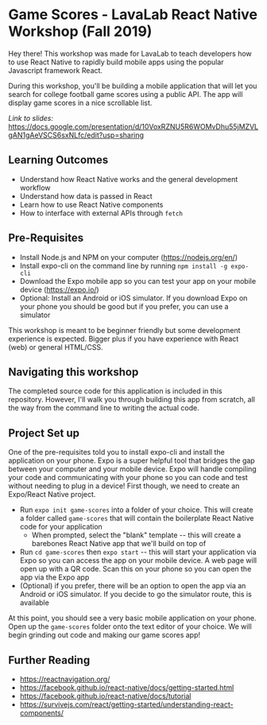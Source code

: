# Game Scores - LavaLab React Native Workshop (Fall 2019)

Hey there! This workshop was made for LavaLab to teach developers how to use React Native to rapidly build mobile apps using
the popular Javascript framework React.

During this workshop, you'll be building a mobile application that will let you search for college football game scores using a public API. The app will display game scores in a nice scrollable list.

*Link to slides:* https://docs.google.com/presentation/d/10VoxRZNU5R6WOMvDhu55jMZVLgAN1gAeVSCS6sxNLfc/edit?usp=sharing

## Learning Outcomes

* Understand how React Native works and the general development workflow
* Understand how data is passed in React
* Learn how to use React Native components
* How to interface with external APIs through `fetch`

## Pre-Requisites

* Install Node.js and NPM on your computer (https://nodejs.org/en/)
* Install expo-cli on the command line by running `npm install -g expo-cli`
* Download the Expo mobile app so you can test your app on your mobile device (https://expo.io/)
* Optional: Install an Android or iOS simulator. If you download Expo on your phone you should be good but if you prefer, you can use a simulator

This workshop is meant to be beginner friendly but some development experience is expected. Bigger plus if you have experience with React (web) or general HTML/CSS.

## Navigating this workshop

The completed source code for this application is included in this repository. However, I'll walk you through building this app from scratch, all the way from the command line to writing the actual code.

## Project Set up

One of the pre-requisites told you to install expo-cli and install the application on your phone. Expo is a super helpful tool that bridges the gap
between your computer and your mobile device. Expo will handle compiling your code and communicating with your phone so you can code and test without
needing to plug in a device! First though, we need to create an Expo/React Native project.

* Run `expo init game-scores` into a folder of your choice. This will create a folder called `game-scores` that will contain the boilerplate React Native code for your application
  * When prompted, select the "blank" template -- this will create a barebones React Native app that we'll build on top of
* Run `cd game-scores` then `expo start` -- this will start your application via Expo so you can access the app on your mobile device. A web page will open up with a QR code. Scan this on your phone so you can open the app via the Expo app
* (Optional) if you prefer, there will be an option to open the app via an Android or iOS simulator. If you decide to go the simulator route, this is available

At this point, you should see a very basic mobile application on your phone. Open up the `game-scores` folder onto the text editor of your choice. We will begin grinding out code and making our game scores app!

## Further Reading

* https://reactnavigation.org/
* https://facebook.github.io/react-native/docs/getting-started.html
* https://facebook.github.io/react-native/docs/tutorial
* https://survivejs.com/react/getting-started/understanding-react-components/